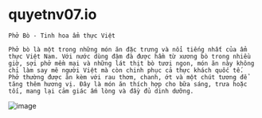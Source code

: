 # quyetnv07.io
    Phở Bò - Tinh hoa ẩm thực Việt
  
    Phở bò là một trong những món ăn đặc trưng và nổi tiếng nhất của ẩm thực Việt Nam. Với nước dùng đậm đà được hầm từ xương bò trong nhiều giờ, sợi phở mềm mại và những lát thịt bò tươi ngon, món ăn này không chỉ làm say mê người Việt mà còn chinh phục cả thực khách quốc tế.
    Phở thường được ăn kèm với rau thơm, chanh, ớt và một chút tương để tăng thêm hương vị. Đây là món ăn thích hợp cho bữa sáng, trưa hoặc tối, mang lại cảm giác ấm lòng và đầy đủ dinh dưỡng.
![image](https://github.com/user-attachments/assets/ce38bd86-1a34-47f6-80c9-eea5bba17eb2)

